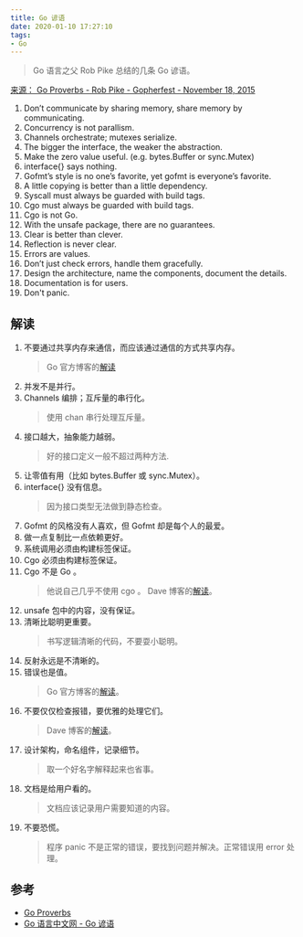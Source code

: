 ```yaml
---
title: Go 谚语
date: 2020-01-10 17:27:10
tags:
- Go
---
```


 > Go 语言之父 Rob Pike 总结的几条 Go 谚语。

 [来源： Go Proverbs - Rob Pike - Gopherfest - November 18, 2015](https://www.youtube.com/watch?v=PAAkCSZUG1c)

 <!--more-->

1. Don’t communicate by sharing memory, share memory by communicating.
1. Concurrency is not parallism.
1. Channels orchestrate; mutexes serialize.
1. The bigger the interface, the weaker the abstraction.
1. Make the zero value useful. (e.g. bytes.Buffer or sync.Mutex)
1. interface{} says nothing.
1. Gofmt’s style is no one’s favorite, yet gofmt is everyone’s favorite.
1. A little copying is better than a little dependency.
1. Syscall must always be guarded with build tags.
1. Cgo must always be guarded with build tags.
1. Cgo is not Go.
1. With the unsafe package, there are no guarantees.
1. Clear is better than clever.
1. Reflection is never clear.
1. Errors are values.
1. Don’t just check errors, handle them gracefully.
1. Design the architecture, name the components, document the details.
1. Documentation is for users.
1. Don't panic.

## 解读

1. 不要通过共享内存来通信，而应该通过通信的方式共享内存。
    > Go 官方博客的[解读](https://blog.golang.org/share-memory-by-communicating)
1. 并发不是并行。
1. Channels 编排；互斥量的串行化。
    > 使用 chan 串行处理互斥量。
1. 接口越大，抽象能力越弱。
    > 好的接口定义一般不超过两种方法.
1. 让零值有用（比如 bytes.Buffer 或 sync.Mutex）。
1.  interface{} 没有信息。
    > 因为接口类型无法做到静态检查。
1. Gofmt 的风格没有人喜欢，但 Gofmt 却是每个人的最爱。
1. 做一点复制比一点依赖更好。
1. 系统调用必须由构建标签保证。
1. Cgo 必须由构建标签保证。
1. Cgo 不是 Go 。
    > 他说自己几乎不使用 cgo 。
    > Dave 博客的[解读](https://dave.cheney.net/2016/01/18/cgo-is-not-go)。
1. unsafe 包中的内容，没有保证。
1. 清晰比聪明更重要。
    > 书写逻辑清晰的代码，不要耍小聪明。
1. 反射永远是不清晰的。
1. 错误也是值。
    > Go 官方博客的[解读](https://blog.golang.org/errors-are-values)。
1. 不要仅仅检查报错，要优雅的处理它们。
    > Dave 博客的[解读](https://dave.cheney.net/2016/04/27/dont-just-check-errors-handle-them-gracefully)。
1. 设计架构，命名组件，记录细节。
    > 取一个好名字解释起来也省事。
1. 文档是给用户看的。
    > 文档应该记录用户需要知道的内容。
1. 不要恐慌。
    > 程序 panic 不是正常的错误，要找到问题并解决。正常错误用 error 处理。

## 参考

- [Go Proverbs](https://go-proverbs.github.io/)
- [Go 语言中文网 - Go 谚语](https://studygolang.com/articles/12327)

